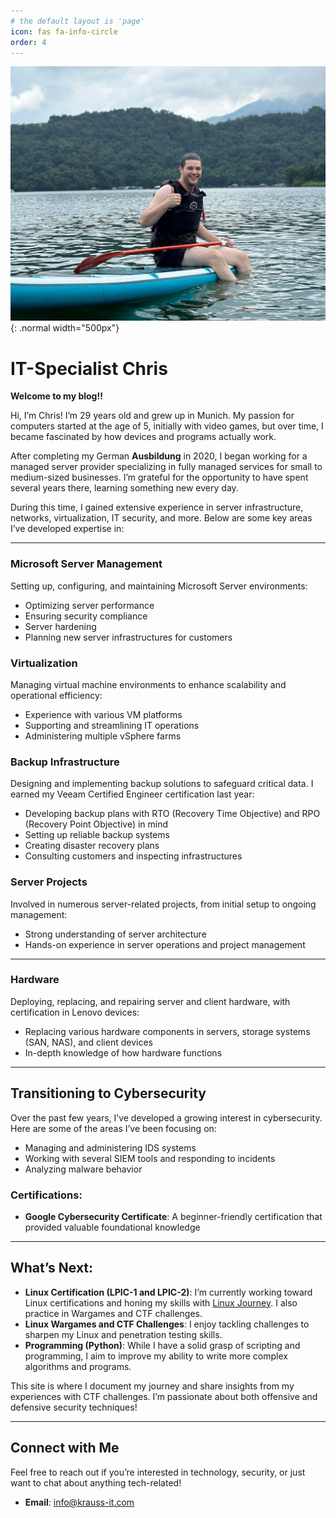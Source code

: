 ```yaml
---
# the default layout is 'page'
icon: fas fa-info-circle
order: 4
---
```

![Christoph K](assets/img/Foto_Website.jpg){: .normal width="500px"}

<script src="https://tryhackme.com/badge/3488659"></script>






# IT-Specialist Chris 

**Welcome to my blog!!** 


Hi, I’m Chris! I’m 29 years old and grew up in Munich. My passion for computers started at the age of 5, initially with video games, but over time, I became fascinated by how devices and programs actually work.

After completing my German **Ausbildung** in 2020, I began working for a managed server provider specializing in fully managed services for small to medium-sized businesses. I’m grateful for the opportunity to have spent several years there, learning something new every day.

During this time, I gained extensive experience in server infrastructure, networks, virtualization, IT security, and more. Below are some key areas I’ve developed expertise in:

---

### Microsoft Server Management
Setting up, configuring, and maintaining Microsoft Server environments:
- Optimizing server performance
- Ensuring security compliance
- Server hardening
- Planning new server infrastructures for customers

### Virtualization
Managing virtual machine environments to enhance scalability and operational efficiency:
- Experience with various VM platforms
- Supporting and streamlining IT operations
- Administering multiple vSphere farms

### Backup Infrastructure
Designing and implementing backup solutions to safeguard critical data. I earned my Veeam Certified Engineer certification last year:
- Developing backup plans with RTO (Recovery Time Objective) and RPO (Recovery Point Objective) in mind
- Setting up reliable backup systems
- Creating disaster recovery plans
- Consulting customers and inspecting infrastructures

### Server Projects
Involved in numerous server-related projects, from initial setup to ongoing management:
- Strong understanding of server architecture
- Hands-on experience in server operations and project management

---

### Hardware
Deploying, replacing, and repairing server and client hardware, with certification in Lenovo devices:
- Replacing various hardware components in servers, storage systems (SAN, NAS), and client devices
- In-depth knowledge of how hardware functions

---

## Transitioning to Cybersecurity

Over the past few years, I’ve developed a growing interest in cybersecurity. Here are some of the areas I’ve been focusing on:
- Managing and administering IDS systems
- Working with several SIEM tools and responding to incidents
- Analyzing malware behavior

### Certifications:
- **Google Cybersecurity Certificate**: A beginner-friendly certification that provided valuable foundational knowledge

---

## What’s Next:

- **Linux Certification (LPIC-1 and LPIC-2)**: I’m currently working toward Linux certifications and honing my skills with [Linux Journey](https://linuxjourney.com/). I also practice in Wargames and CTF challenges.
- **Linux Wargames and CTF Challenges**: I enjoy tackling challenges to sharpen my Linux and penetration testing skills.
- **Programming (Python)**: While I have a solid grasp of scripting and programming, I aim to improve my ability to write more complex algorithms and programs.

This site is where I document my journey and share insights from my experiences with CTF challenges. I’m passionate about both offensive and defensive security techniques!

---

## Connect with Me

Feel free to reach out if you’re interested in technology, security, or just want to chat about anything tech-related!


- **Email**: [info@krauss-it.com](mailto:info@krauss-it.com)